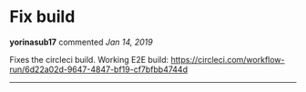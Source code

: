 # Fix build

**yorinasub17** commented *Jan 14, 2019*

Fixes the circleci build. Working E2E build: https://circleci.com/workflow-run/6d22a02d-9647-4847-bf19-cf7bfbb4744d
<br />
***


